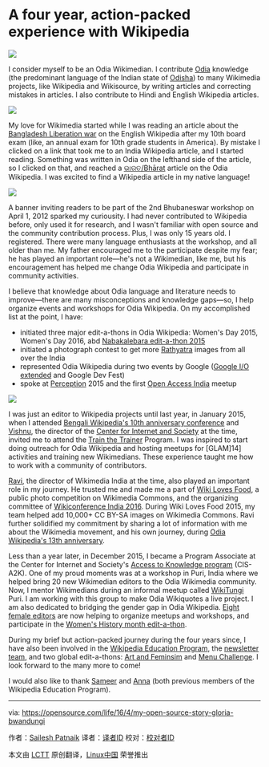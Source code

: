 A four year, action-packed experience with Wikipedia
=======================================================

![](https://opensource.com/sites/default/files/styles/image-full-size/public/images/life/wikipedia_checkuser_lead.jpg?itok=4lVDjSSM)


I consider myself to be an Odia Wikimedian. I contribute [Odia][1] knowledge (the predominant language of the Indian state of [Odisha][2]) to many Wikimedia projects, like Wikipedia and Wikisource, by writing articles and correcting mistakes in articles. I also contribute to Hindi and English Wikipedia articles. 

![](https://opensource.com/sites/default/files/resize/1st_day_at_odia_wikipedia_workshop_image_source_facebook-200x133.jpg)

My love for Wikimedia started while I was reading an article about the [Bangladesh Liberation war][3] on the English Wikipedia after my 10th board exam (like, an annual exam for 10th grade students in America). By mistake I clicked on a link that took me to an India Wikipedia article, and I started reading. Something was written in Odia on the lefthand side of the article, so I clicked on that, and reached a [ଭାରତ/Bhārat][4] article on the Odia Wikipedia. I was excited to find a Wikipedia article in my native language!

![](https://opensource.com/sites/default/files/resize/introducing_wikipedia_at_google_io_image_by_gdg_bhubaneswar-251x166.png)

A banner inviting readers to be part of the 2nd Bhubaneswar workshop on April 1, 2012 sparked my curiousity. I had never contributed to Wikipedia before, only used it for research, and I wasn't familiar with open source and the community contribution process. Plus, I was only 15 years old. I registered. There were many language enthusiasts at the workshop, and all older than me. My father encouraged me to the participate despite my fear; he has played an important role—he's not a Wikimedian, like me, but his encouragement has helped me change Odia Wikipedia and participate in community activities.

I believe that knowledge about Odia language and literature needs to improve—there are many misconceptions and knowledge gaps—so, I help organize events and workshops for Odia Wikipedia. On my accomplished list at the point, I have:

* initiated three major edit-a-thons in Odia Wikipedia: Women's Day 2015, Women's Day 2016, abd [Nabakalebara edit-a-thon 2015][5]
* initiated a photograph contest to get more [Rathyatra][6] images from all over the India
* represented Odia Wikipedia during two events by Google ([Google I/O extended][7] and Google Dev Fest)
* spoke at [Perception][8] 2015 and the first [Open Access India][9] meetup

![](https://opensource.com/sites/default/files/resize/bengali_wikipedia_10th_anniversary_cc-by-sa4.0_biswaroop_ganguly-251x166.jpg)

I was just an editor to Wikipedia projects until last year, in January 2015, when I attended [Bengali Wikipedia's 10th anniversary conference][10] and [Vishnu][11], the director of the [Center for Internet and Society][12] at the time, invited me to attend the [Train the Trainer][13] Program. I was inspired to start doing outreach for Odia Wikipedia and hosting meetups for [GLAM]14] activities and training new Wikimedians. These experience taught me how to work with a community of contributors.

[Ravi][15], the director of Wikimedia India at the time, also played an important role in my journey. He trusted me and made me a part of [Wiki Loves Food][16], a public photo competition on Wikimedia Commons, and the organizing committee of [Wikiconference India 2016][17]. During Wiki Loves Food 2015, my team helped add 10,000+ CC BY-SA images on Wikimedia Commons. Ravi further solidified my commitment by sharing a lot of information with me about the Wikimedia movement, and his own journey, during [Odia Wikipedia's 13th anniversary][18].

Less than a year later, in December 2015, I became a Program Associate at the Center for Internet and Society's [Access to Knowledge program][19] (CIS-A2K). One of my proud moments was at a workshop in Puri, India where we helped bring 20 new Wikimedian editors to the Odia Wikimedia community. Now, I mentor Wikimedians during an informal meetup called [WikiTungi][20] Puri. I am working with this group to make Odia Wikiquotes a live project. I am also dedicated to bridging the gender gap in Odia Wikipedia. [Eight female editors][21] are now helping to organize meetups and workshops, and participate in the [Women's History month edit-a-thon][22].

During my brief but action-packed journey during the four years since, I have also been involved in the [Wikipedia Education Program][23], the [newsletter team][24], and two global edit-a-thons: [Art and Feminsim][25] and [Menu Challenge][26]. I look forward to the many more to come!

I would also like to thank [Sameer][27] and [Anna][28] (both previous members of the Wikipedia Education Program).

------------------------------------------------------------------------------

via: https://opensource.com/life/16/4/my-open-source-story-gloria-bwandungi

作者：[Sailesh Patnaik][a]
译者：[译者ID](https://github.com/译者ID)
校对：[校对者ID](https://github.com/校对者ID)

本文由 [LCTT](https://github.com/LCTT/TranslateProject) 原创翻译，[Linux中国](https://linux.cn/) 荣誉推出

[a]: https://opensource.com/users/saileshpat
[1]: https://en.wikipedia.org/wiki/Odia_language
[2]: https://en.wikipedia.org/wiki/Odisha
[3]: https://en.wikipedia.org/wiki/Bangladesh_Liberation_War
[4]: https://or.wikipedia.org/s/d2
[5]: https://or.wikipedia.org/s/toq
[6]: https://commons.wikimedia.org/wiki/Commons:The_Rathyatra_Challenge
[7]: http://cis-india.org/openness/blog-old/odia-wikipedia-meets-google-developer-group
[8]: http://perception.cetb.in/events/odia-wikipedia-event/
[9]: https://opencon2015kolkata.sched.org/speaker/sailesh.patnaik007
[10]: https://meta.wikimedia.org/wiki/Bengali_Wikipedia_10th_Anniversary_Celebration_Kolkata
[11]: https://www.facebook.com/vishnu.vardhan.50746?fref=ts
[12]: http://cis-india.org/
[13]: https://meta.wikimedia.org/wiki/CIS-A2K/Events/Train_the_Trainer_Program/2015
[14]: https://en.wikipedia.org/wiki/Wikipedia:GLAM
[15]: https://www.facebook.com/ravidreams?fref=ts
[16]: https://commons.wikimedia.org/wiki/Commons:Wiki_Loves_Food
[17]: https://meta.wikimedia.org/wiki/WikiConference_India_2016
[18]: https://or.wikipedia.org/s/sml
[19]: https://meta.wikimedia.org/wiki/CIS-A2K
[20]: https://or.wikipedia.org/s/xgx
[21]: https://or.wikipedia.org/s/ysg
[22]: https://or.wikipedia.org/s/ynj
[23]: https://outreach.wikimedia.org/wiki/Education
[24]: https://outreach.wikimedia.org/wiki/Talk:Education/News#Call_for_volunteers
[25]: https://en.wikipedia.org/wiki/User_talk:Saileshpat#Barnstar_for_Art_.26_Feminism_Challenge
[26]: https://opensource.com/life/15/11/tasty-translations-the-open-source-way
[27]: https://www.facebook.com/samirsharbaty?fref=ts
[28]: https://www.facebook.com/anna.koval.737?fref=ts
